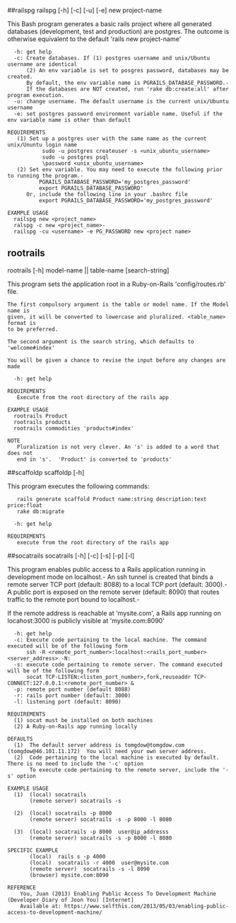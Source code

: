 ##railspg
railspg [-h] [-c] [-u] [-e] new project-name

This Bash program generates a basic rails project where all generated databases (development, test and production) are
postgres. The outcome is otherwise equivalent to the default 'rails new project-name'

      -h: get help
      -c: Create databases. If (1) postgres username and unix/Ubuntu username are identical
          (2) An env variable is set to posgres password, databases may be created.
          By default, the env variable name is PGRAILS_DATABASE_PASSWORD.-
          If the databases are NOT created, run 'rake db:create:all' after program execution.
      -u: change username. The default username is the current unix/Ubuntu username
      -e: set postgres password environment variable name. Useful if the env variable name is other than default

    REQUIREMENTS
       (1) Set up a postgres user with the same name as the current unix/Ununtu login name
               sudo -u postgres createuser -s <unix_ubuntu_username>
               sudo -u postgres psql
               \password <unix_ubuntu_username>
       (2) Set env variable. You may need to execute the following prior to running the program.-
              PGRAILS_DATABASE_PASSWORD='my_postgres_password'
              export PGRAILS_DATABASE_PASSWORD'
          Or, include the following line in your .bashrc file
              export PGRAILS_DATABASE_PASSWORD='my_postgres_password'

    EXAMPLE USAGE
      railspg new <project_name>
      ralspg -c new <project_name>-
      railspg -cu <username> -e PG_PASSWORD new <project name>

## rootrails
  rootrails [-h] model-name || table-name [search-string]

This program sets the application root in a Ruby-on-Rails 'config/routes.rb' file.

    The first compulsory argument is the table or model name. If the Model name is
    given, it will be converted to lowercase and pluralized. <table_name> format is
    to be preferred.

    The second argument is the search string, which defaults to 'welcome#index'

    You will be given a chance to revise the input before any changes are made

      -h: get help

    REQUIREMENTS
       Execute from the root directory of the rails app

    EXAMPLE USAGE
      rootrails Product
      rootrails products
      rootrails commodities 'products#index'

    NOTE
       Pluralization is not very clever. An 's' is added to a word that does not
       end in 's'.  'Product' is converted to 'products'

##scaffoldp
 scaffoldp [-h]

This program executes the following commands:

       rails generate scaffold Product name:string description:text price:float
       rake db:migrate

      -h: get help

    REQUIREMENTS
       execute from the root directory of the rails app

##socatrails
socatrails [-h] [-c] [-s] [-p] [-l] <server-address>

This program enables public access to a Rails application running in development mode on localhost.-
An ssh tunnel is created that binds a remote server TCP port (default: 8088) to a local TCP port (default: 3000).-
A public port is exposed on the remote server (default: 8090) that routes traffic to the remote port bound to localhost.-

If the remote address is reachable at 'mysite.com', a Rails app running on locahost:3000 is publicly visible at 'mysite.com:8090'

      -h: get help
      -c: Execute code pertaining to the local machine. The command executed will be of the following form
          ssh -R <remote_port_number>:localhost:<rails_port_number>  <server_address> -N:
      -s: execute code pertaining to remote server. The command executed will be of the following form
          socat TCP-LISTEN:<listen_port_number>,fork,reuseaddr TCP-CONNECT:127.0.0.1:<remote_port_number> &
      -p: remote port number (default 8088)
      -r: rails port number (default: 3000)
      -l: listening port (default: 8090)

    REQUIREMENTS
      (1) socat must be installed on both machines
      (2) A Ruby-on-Rails app running locally

    DEFAULTS
      (1)  The default server address is tomgdow@tomgdow.com (tomgdow@46.101.11.172)  You will need your own server address.
      (2)  Code pertaining to the local machine is executed by default. There is no need to include the '-c' option
           To execute code pertaining to the remote server, include the '-s' option

    EXAMPLE USAGE
      (1)  (local) socatrails
           (remote server) socatrails -s

      (2)  (local) socatrails -p 8000
           (remote server) socatrails -s -p 8000 -l 8080

      (3)  (local) socatrails -p 8000  user@ip_addresss
           (remote server) socatrails -s -p 8000 -l 8080

    SPECIFIC EXAMPLE
           (local)  rails s -p 4000
           (local)  socatrails -r 4000  user@mysite.com
           (remote server)  socatrails -s -l 8090
           (browser) mysite.com:8090

    REFERENCE
        You, Juan (2013) Enabling Public Access To Development Machine (Developer Diary of Joon You) [Internet]
        Available at: https://www.selfthis.com/2013/05/03/enabling-public-access-to-development-machine/
